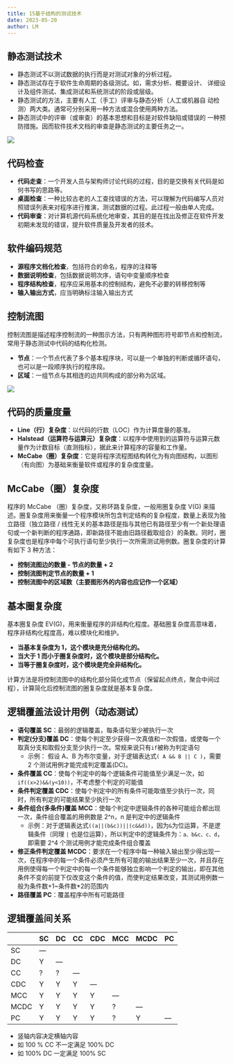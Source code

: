 ```yaml
---
title: 15基于结构的测试技术
date: 2023-05-20
author: LM
---
```


## 静态测试技术

- 静态测试不以测试数据的执行而是对测试对象的分析过程。 
- 静态测试存在于软件生命周期的各级测试。如，需求分析、概要设计、 详细设计及组件测试、集成测试和系统测试的阶段或层级。 
- 静态测试的方法，主要有人工（手工）评审与静态分析（人工或机器自 动检测）两大类。通常可分别采用一种方法或混合使用两种方法。 
- 静态测试中的评审（或审查）的基本思想和目标是对软件缺陷或错误的 一种预防措施。因而软件技术文档的审查是静态测试的主要任务之一。 

![](/images/drawingbed/img/202307041004180.png)

## 代码检查

- **代码走查**：一个开发人员与架构师讨论代码的过程，目的是交换有关代码是如何书写的思路等。
- **桌面检查**：一种比较古老的人工查找错误的方法，可以理解为代码编写人员对照错误列表来对程序进行推演，测试数据的过程。此过程一般由单人完成。
- **代码审查**：对计算机源代码系统化地审查，其目的是在找出及修正在软件开发初期未发现的错误，提升软件质量及开发者的技术。

## 软件编码规范

- **源程序文档化检查**，包括符合的命名，程序的注释等
- **数据说明检查**，包括数据说明次序，语句中变量顺序检查
- **程序结构检查**，程序应采用基本的控制结构，避免不必要的转移控制等
- **输入输出方式**，应当明确标注输入输出方式

## 控制流图

控制流图是描述程序控制流的一种图示方法，只有两种图形符号即节点和控制流，常用于静态测试中代码的结构化检测。

- **节点**：一个节点代表了多个基本程序块，可以是一个单独的判断或循环语句，也可以是一段顺序执行的程序段。
- **区域**：一组节点与其相连的边共同构成的部分称为区域。

![](/images/drawingbed/img/202307041004284.png)

## 代码的质量度量

- **Line（行）复杂度**：以代码的行数（LOC）作为计算度量的基准。
- **Halstead（运算符与运算元）复杂度**：以程序中使用到的运算符与运算元数量作为计数目标（直测指标），据此来计算程序的容量和工作量。 
- **McCabe（圈）复杂度**：它是将程序流程图结构转化为有向图结构，以图形（有向图）为基础来衡量软件或程序的复杂度度量。 

## McCabe（圈）复杂度

程序的 McCabe （圈）复杂度，又称环路复杂度，一般用圈复杂度 V(G) 来描述。圈复杂度用来衡量一个程序模块所包含判定结构的复杂程度，数量上表现为独立路径（独立路径 / 线性无关的基本路径是指与其他已有路径至少有一个新处理语句或一个新判断的程序通路，即新路径不能由旧路径截取组合）的条数。同时，圈复杂度也是程序中每个可执行语句至少执行一次所需测试用例数。圈复杂度的计算有如下 3 种方法：

- **控制流图边的数量 - 节点的数量 + 2**
- **控制流图判定节点的数量 + 1**
- **控制流图中的区域数（主要图形外的内容也应记作一个区域）**

## 基本圈复杂度

基本圈复杂度 EV(G)，用来衡量程序的非结构化程度。基础圈复杂度高意味着，程序非结构化程度高，难以模块化和维护。

- **当基本复杂度为 1，这个模块是充分结构化的。**
- **当大于 1 而小于圈复杂度时，这个模块是部分结构化。**
- **当等于圈复杂度时，这个模块是完全非结构化。** 

计算方法是将控制流图中的结构化部分简化成节点（保留起点终点，聚合中间过程），计算简化后控制流图的圈复杂度就是基本复杂度。

## 逻辑覆盖法设计用例（动态测试）

- **语句覆盖 SC**：最弱的逻辑覆盖，每条语句至少被执行一次
- **判定(分支)覆盖 DC**：使每个判定至少获得一次真值和一次假值，或使每一个取真分支和取假分支至少执行一次。常规来说只有`if`被称为判定语句
  - 示例： 假设 A、B 为布尔变量，对于逻辑表达式`( A && B || C )`，需要 2 个测试用例才能完成判定覆盖(DC)。
- **条件覆盖 CC**：使每个判定中的每个逻辑条件可能值至少满足一次，如`if((x>2)&&(y<10))`，不考虑整个判定的可能值
- **条件判定覆盖 CDC**：使每个判定中的所有条件可能取值至少执行一次，同时，所有判定的可能结果至少执行一次
- **条件组合(多条件)覆盖 MCC**：使每个判定中逻辑条件的各种可能组合都出现一次，条件组合覆盖的用例数是 2^n，n 是判定中的逻辑条件
  - 示例：对于逻辑表达式`((a||(b&c))||(c&&d))`，因为`&`为位运算，不是逻辑条件（同理 `|` 也是位运算），所以判定中的逻辑条件为：`a、b&c、c、d`，即需要 2^4 个测试用例才能完成条件组合覆盖
- **修正条件判定覆盖 MCDC**：要求在一个程序中每一种输入输出至少得出现一次，在程序中的每一个条件必须产生所有可能的输出结果至少一次，并且存在用例使得每一个判定中的每一个条件能够独立影响一个判定的输出，即在其他条件不变的前提下仅改变这个条件的值，而使判定结果改变，其测试用例数一般为条件数+1~条件数*2的范围内
- **路径覆盖 PC**：覆盖程序中所有可能路径

## 逻辑覆盖间关系

|      | SC   | DC   | CC   | CDC  | MCC  | MCDC | PC   |
| ---- | ---- | ---- | ---- | ---- | ---- | ---- | ---- |
| SC   | —    |      |      |      |      |      |      |
| DC   | Y    | —    |      |      |      |      |      |
| CC   | ?    | ?    | —    |      |      |      |      |
| CDC  | Y    | Y    | Y    | —    |      |      |      |
| MCC  | Y    | Y    | Y    | Y    | —    |      |      |
| MCDC | Y    | Y    | Y    | Y    | ?    | —    |      |
| PC   | Y    | Y    | Y    | Y    | ?    | Y    | —    |

- 竖轴内容决定横轴内容
- 如 100 % CC 不一定满足 100% DC
- 如 100% DC 一定满足 100% SC